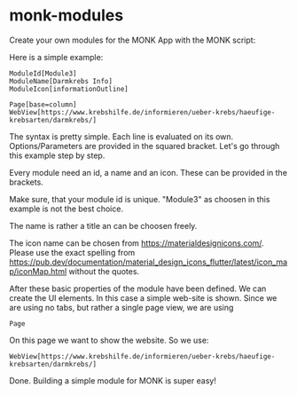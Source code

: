 # monk-modules

Create your own modules for the MONK App with the MONK script:

Here is a simple example:

```
ModuleId[Module3]
ModuleName[Darmkrebs Info]
ModuleIcon[informationOutline]

Page[base=column]
WebView[https://www.krebshilfe.de/informieren/ueber-krebs/haeufige-krebsarten/darmkrebs/]
```

The syntax is pretty simple. Each line is evaluated on its own. Options/Parameters are provided in the squared bracket. Let's go through this example step by step.

Every module need an id, a name and an icon. These can be provided in the brackets.

Make sure, that your module id is unique. "Module3" as choosen in this example is not the best choice.

The name is rather a title an can be choosen freely.

The icon name can be chosen from https://materialdesignicons.com/. Please use the exact spelling from https://pub.dev/documentation/material_design_icons_flutter/latest/icon_map/iconMap.html without the quotes.

After these basic properties of the module have been defined. We can create the UI elements. In this case a simple web-site is shown. Since we are using no tabs, but rather a single page view, we are using
```
Page
```

On this page we want to show the website. So we use:

```
WebView[https://www.krebshilfe.de/informieren/ueber-krebs/haeufige-krebsarten/darmkrebs/]
```

Done. Building a simple module for MONK is super easy!

